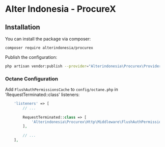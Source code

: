 # Alter Indonesia - ProcureX

## Installation

You can install the package via composer:

```bash
composer require alterindonesia/procurex
```

Publish the configuration:

```bash
php artisan vendor:publish --provider="Alterindonesia\Procurex\Providers\AlterindonesiaProcurexProvider"
```

### Octane Configuration
Add `FlushAuthPermissionsCache` to `config/octane.php` in 'RequestTerminated::class' listeners:

```php
    'listeners' => [
        // ...
    
        RequestTerminated::class => [
            'Alterindonesia\Procurex\Http\Middleware\FlushAuthPermissionsCache',
        ],
        
        // ...
    ],
```